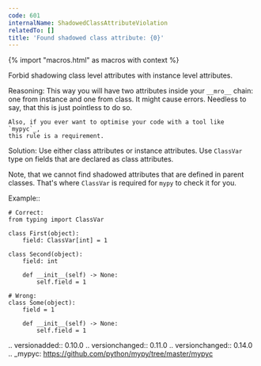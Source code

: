 ```yaml
---
code: 601
internalName: ShadowedClassAttributeViolation
relatedTo: []
title: 'Found shadowed class attribute: {0}'
---
```


{% import "macros.html" as macros with context %}

Forbid shadowing class level attributes with instance level attributes.

Reasoning: This way you will have two attributes inside your `__mro__`
chain: one from instance and one from class. It might cause errors.
Needless to say, that this is just pointless to do so.

    Also, if you ever want to optimise your code with a tool like `mypyc`_,
    this rule is a requirement.

Solution: Use either class attributes or instance attributes. Use
`ClassVar` type on fields that are declared as class attributes.

Note, that we cannot find shadowed attributes that are defined in parent
classes. That's where `ClassVar` is required for `mypy` to check it for
you.

Example::

    # Correct:
    from typing import ClassVar
    
    class First(object):
        field: ClassVar[int] = 1
    
    class Second(object):
        field: int
    
        def __init__(self) -> None:
            self.field = 1
    
    # Wrong:
    class Some(object):
        field = 1
    
        def __init__(self) -> None:
            self.field = 1

.. versionadded:: 0.10.0 .. versionchanged:: 0.11.0 .. versionchanged::
0.14.0 .. \_mypyc: https://github.com/python/mypy/tree/master/mypyc